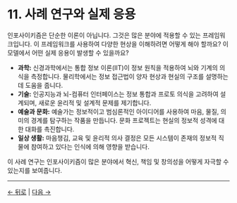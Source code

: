 # 11. 사례 연구와 실제 응용

인포사이키즘은 단순한 이론이 아닙니다. 그것은 많은 분야에 적용할 수 있는 프레임워크입니다. 이 프레임워크를 사용하여 다양한 현상을 이해하려면 어떻게 해야 할까요? 이 모델에서 어떤 실제 응용이 발생할 수 있을까요?

- **과학:** 신경과학에서는 통합 정보 이론(IIT)이 정보 원칙을 적용하여 뇌와 기계의 의식을 측정합니다. 물리학에서는 정보 접근법이 양자 현상과 현실의 구조를 설명하는 데 도움을 줍니다.
- **기술:** 인공지능과 뇌-컴퓨터 인터페이스는 정보 통합과 프로토 의식을 고려하여 설계되며, 새로운 윤리적 및 설계적 문제를 제기합니다.
- **예술과 문화:** 예술가는 정보적이고 범심론적인 아이디어를 사용하여 마음, 물질, 의미의 경계를 탐구하는 작품을 만듭니다. 문화 프로젝트는 현실의 정보적 성격에 대한 대화를 촉진합니다.
- **일상 생활:** 마음챙김, 교육 및 윤리적 의사 결정은 모든 시스템이 존재의 정보적 직물에 참여하고 있다는 인식에 의해 영향을 받습니다.

이 사례 연구는 인포사이키즘이 많은 분야에서 혁신, 책임 및 창의성을 어떻게 자극할 수 있는지를 보여줍니다.

---
<div class="navigation-links">
<a href="10_역사적_배경.md" class="nav-link prev-link">← 뒤로</a> | <a href="12_비판과_반론.md" class="nav-link next-link">다음 →</a>
</div>
